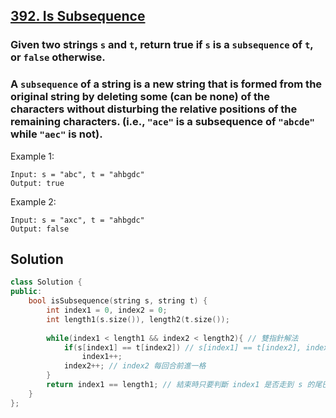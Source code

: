 ## [392. Is Subsequence](https://leetcode.com/problems/is-subsequence/)

### Given two strings `s` and `t`, return true if `s` is a `subsequence` of `t`, or `false` otherwise.
### A `subsequence` of a string is a new string that is formed from the original string by deleting some (can be none) of the characters without disturbing the relative positions of the remaining characters. (i.e., `"ace"` is a subsequence of `"abcde"` while `"aec"` is not).  


Example 1:
```
Input: s = "abc", t = "ahbgdc"
Output: true
```

Example 2:
```
Input: s = "axc", t = "ahbgdc"
Output: false
```


## Solution
```c++
class Solution {
public:
    bool isSubsequence(string s, string t) {
        int index1 = 0, index2 = 0;
        int length1(s.size()), length2(t.size());
        
        while(index1 < length1 && index2 < length2){ // 雙指針解法
            if(s[index1] == t[index2]) // s[index1] == t[index2], index1 往前一格
                index1++;
            index2++; // index2 每回合前進一格
        }
        return index1 == length1; // 結束時只要判斷 index1 是否走到 s 的尾巴即可
    }
};
```
